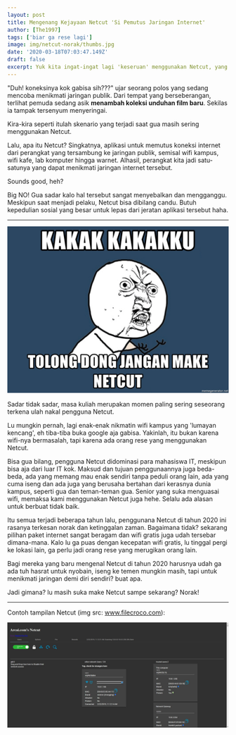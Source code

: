 ```yaml
---
layout: post
title: Mengenang Kejayaan Netcut 'Si Pemutus Jaringan Internet'
author: [The1997]
tags: ['biar ga rese lagi']
image: img/netcut-norak/thumbs.jpg
date: '2020-03-18T07:03:47.149Z'
draft: false
excerpt: Yuk kita ingat-ingat lagi 'keseruan' menggunakan Netcut, yang masih make mending gausah baca. Udah tahun 2020 kok masih aja make Netcut, norak! 
---
```


"Duh! koneksinya kok gabisa sih???" ujar seorang polos yang sedang mencoba menikmati jaringan publik. Dari tempat yang berseberangan, terlihat pemuda sedang asik **menambah koleksi unduhan film baru**. Sekilas ia tampak tersenyum menyeringai.

Kira-kira seperti itulah skenario yang terjadi saat gua masih sering menggunakan Netcut. 

Lalu, apa itu Netcut? Singkatnya, aplikasi untuk memutus koneksi internet dari perangkat yang tersambung ke jaringan publik, semisal wifi kampus, wifi kafe, lab komputer hingga warnet. Alhasil, perangkat kita jadi satu-satunya yang dapat menikmati jaringan internet tersebut.

Sounds good, heh?

Big NO! Gua sadar kalo hal tersebut sangat menyebalkan dan mengganggu. Meskipun saat menjadi pelaku, Netcut bisa dibilang candu. Butuh kepedulian sosial yang besar untuk lepas dari jeratan aplikasi tersebut haha.

---

![Netcut](img/netcut-norak/jangan-make-netcut.jpg) 

Sadar tidak sadar, masa kuliah merupakan momen paling sering seseorang terkena ulah nakal pengguna Netcut.  

Lu mungkin pernah, lagi enak-enak nikmatin wifi kampus yang 'lumayan kencang', eh tiba-tiba buka google aja gabisa. Yakinlah, itu bukan karena wifi-nya bermasalah, tapi karena ada orang rese yang menggunakan Netcut.

Bisa gua bilang, pengguna Netcut didominasi para mahasiswa IT, meskipun bisa aja dari luar IT kok. Maksud dan tujuan penggunaannya juga beda-beda, ada yang memang mau enak sendiri tanpa peduli orang lain, ada yang cuma iseng dan ada juga yang berusaha bertahan dari kerasnya dunia kampus, seperti gua dan teman-teman gua. Senior yang suka menguasai wifi, memaksa kami menggunakan Netcut juga hehe. Selalu ada alasan untuk berbuat tidak baik. 

Itu semua terjadi beberapa tahun lalu, penggunana Netcut di tahun 2020 ini rasanya terkesan norak dan ketinggalan zaman. Bagaimana tidak? sekarang pilihan paket internet sangat beragam dan wifi gratis juga udah tersebar dimana-mana. Kalo lu ga puas dengan kecepatan wifi gratis, lu tinggal pergi ke lokasi lain, ga perlu jadi orang rese yang merugikan orang lain. 

Bagi mereka yang baru mengenal Netcut di tahun 2020 harusnya udah ga ada tuh hasrat untuk nyobain, iseng ke temen mungkin masih, tapi untuk menikmati jaringan demi diri sendiri? buat apa. 

Jadi gimana? lu masih suka make Netcut sampe sekarang? Norak!

---

Contoh tampilan Netcut (img src: www.filecroco.com):

![Tampilan Netcut](img/netcut-norak/netcut-display.jpg) 





